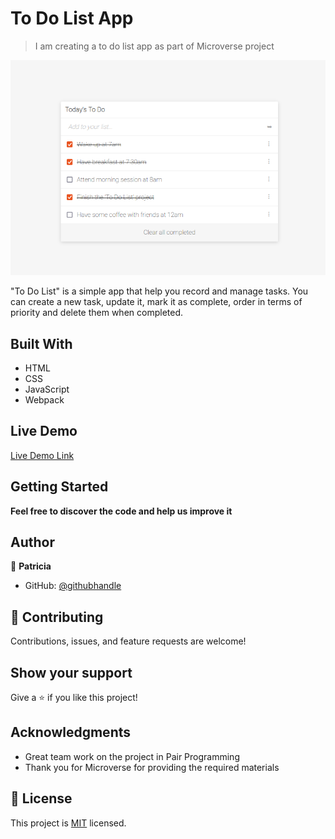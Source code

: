 # To Do List App

> I am creating a to do list app as part of Microverse project

![screenshot](./readme_archive.png)

"To Do List" is a simple app that help you record and manage tasks. You can create a new task, update it, mark it as complete, order in terms of priority and delete them when completed.

## Built With

- HTML
- CSS
- JavaScript
- Webpack

## Live Demo

[Live Demo Link]()


## Getting Started

**Feel free to discover the code and help us improve it**


## Author

👤 **Patricia**

- GitHub: [@githubhandle](https://github.compatriciachrysy)

## 🤝 Contributing

Contributions, issues, and feature requests are welcome!


## Show your support

Give a ⭐️ if you like this project!

## Acknowledgments

- Great team work on the project in Pair Programming
- Thank you for Microverse for providing the required materials

## 📝 License

This project is [MIT](./MIT.md) licensed.
